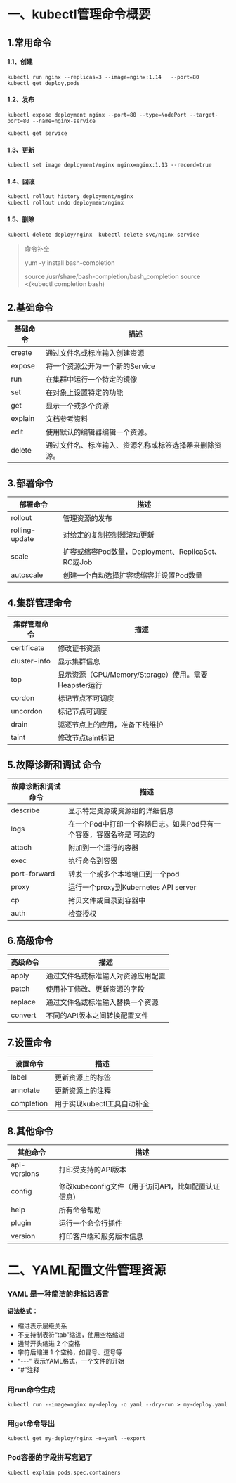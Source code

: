 # 一、kubectl管理命令概要



## 1.常用命令

#### 1.1、创建

```
kubectl run nginx --replicas=3 --image=nginx:1.14	--port=80  
kubectl get deploy,pods
```

#### 1.2、发布

```
kubectl expose deployment nginx --port=80 --type=NodePort --target-port=80 --name=nginx-service

kubectl get service
```

#### 1.3、更新

```
kubectl set image deployment/nginx nginx=nginx:1.13 --record=true
```

#### 1.4、回滚

```
kubectl rollout history deployment/nginx  
kubectl rollout undo deployment/nginx
```

#### 1.5、删除

```
kubectl delete deploy/nginx  kubectl delete svc/nginx-service
```



> 命令补全
>
> yum -y install  bash-completion 
>
> source /usr/share/bash-completion/bash_completion
> source  <(kubectl  completion  bash)



## 2.基础命令

| 基础命令 | 描述                                                   |
| -------- | ------------------------------------------------------ |
| create   | 通过文件名或标准输入创建资源                           |
| expose   | 将一个资源公开为一个新的Service                        |
| run      | 在集群中运行一个特定的镜像                             |
| set      | 在对象上设置特定的功能                                 |
| get      | 显示一个或多个资源                                     |
| explain  | 文档参考资料                                           |
| edit     | 使用默认的编辑器编辑一个资源。                         |
| delete   | 通过文件名、标准输入、资源名称或标签选择器来删除资源。 |

## 3.部署命令

| 部署命令       | 描述                                               |
| -------------- | -------------------------------------------------- |
| rollout        | 管理资源的发布                                     |
| rolling-update | 对给定的复制控制器滚动更新                         |
| scale          | 扩容或缩容Pod数量，Deployment、ReplicaSet、RC或Job |
| autoscale      | 创建一个自动选择扩容或缩容并设置Pod数量            |

## 4.集群管理命令

| 集群管理命令 | 描述                                                 |
| ------------ | ---------------------------------------------------- |
| certificate  | 修改证书资源                                         |
| cluster-info | 显示集群信息                                         |
| top          | 显示资源（CPU/Memory/Storage）使用。需要Heapster运行 |
| cordon       | 标记节点不可调度                                     |
| uncordon     | 标记节点可调度                                       |
| drain        | 驱逐节点上的应用，准备下线维护                       |
| taint        | 修改节点taint标记                                    |

## 5.故障诊断和调试 命令

| 故障诊断和调试 命令 | 描述                                                         |
| ------------------- | ------------------------------------------------------------ |
| describe            | 显示特定资源或资源组的详细信息                               |
| logs                | 在一个Pod中打印一个容器日志。如果Pod只有一个容器，容器名称是 可选的 |
| attach              | 附加到一个运行的容器                                         |
| exec                | 执行命令到容器                                               |
| port-forward        | 转发一个或多个本地端口到一个pod                              |
| proxy               | 运行一个proxy到Kubernetes API server                         |
| cp                  | 拷贝文件或目录到容器中                                       |
| auth                | 检查授权                                                     |

## 6.高级命令

| 高级命令 | 描述                               |
| -------- | ---------------------------------- |
| apply    | 通过文件名或标准输入对资源应用配置 |
| patch    | 使用补丁修改、更新资源的字段       |
| replace  | 通过文件名或标准输入替换一个资源   |
| convert  | 不同的API版本之间转换配置文件      |



## 7.设置命令

| 设置命令   | 描述                        |
| ---------- | --------------------------- |
| label      | 更新资源上的标签            |
| annotate   | 更新资源上的注释            |
| completion | 用于实现kubectl工具自动补全 |



## 8.其他命令

| 其他命令     | 描述                                                |
| ------------ | --------------------------------------------------- |
| api-versions | 打印受支持的API版本                                 |
| config       | 修改kubeconfig文件（用于访问API，比如配置认证信息） |
| help         | 所有命令帮助                                        |
| plugin       | 运行一个命令行插件                                  |
| version      | 打印客户端和服务版本信息                            |







# 二、YAML配置文件管理资源

### YAML 是一种简洁的非标记语言

**语法格式：**

- 缩进表示层级关系
- 不支持制表符“tab”缩进，使用空格缩进
- 通常开头缩进 2 个空格
- 字符后缩进 1 个空格，如冒号、逗号等
- “---” 表示YAML格式，一个文件的开始
- “#”注释

### 用run命令生成

```
kubectl run --image=nginx my-deploy -o yaml --dry-run > my-deploy.yaml
```



### 用get命令导出

```
kubectl get my-deploy/nginx -o=yaml --export
```



### Pod容器的字段拼写忘记了

```
kubectl explain pods.spec.containers
```



